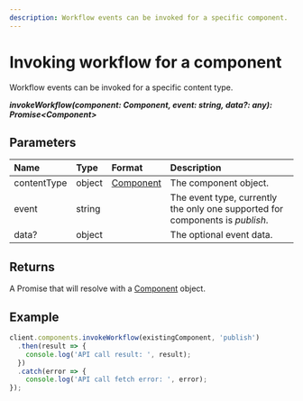 ```yaml
---
description: Workflow events can be invoked for a specific component.
---
```

# Invoking workflow for a component

Workflow events can be invoked for a specific content type.

 ***invokeWorkflow(component: Component, event: string, data?: any): Promise&lt;Component&gt;***

## Parameters

| Name | Type | Format | Description |
|:-|:-|:-|:-|
| contentType | object | [Component](/model/component.md) | The component object. |
| event | string | | The event type, currently the only one supported for components is *publish*. |
| data? | object | | The optional event data. |

## Returns
A Promise that will resolve with a [Component](/model/component.md) object.

## Example

```js
client.components.invokeWorkflow(existingComponent, 'publish')
  .then(result => {      
    console.log('API call result: ', result);              
  })
  .catch(error => {
    console.log('API call fetch error: ', error);      
});
```